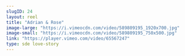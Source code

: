 ```yaml
---
slugID: 24 
layout: reel
title: "Adrian & Rose"
image-large: "https://i.vimeocdn.com/video/589809195_1920x700.jpg"
image-small: "https://i.vimeocdn.com/video/589809195_750x500.jpg"
link: "https://player.vimeo.com/video/65567247"
type: sde love-story
---
```

